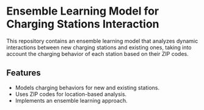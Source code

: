 # Ensemble Learning Model for Charging Stations Interaction
This repository contains an ensemble learning model that analyzes dynamic interactions between new charging stations and existing ones, 
taking into account the charging behavior of each station based on their ZIP codes.

## Features
- Models charging behaviors for new and existing stations.
- Uses ZIP codes for location-based analysis.
- Implements an ensemble learning approach.
